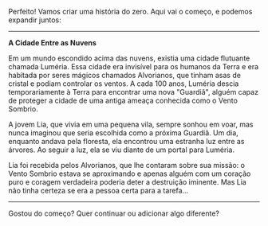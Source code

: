 Perfeito! Vamos criar uma história do zero. Aqui vai o começo, e podemos expandir juntos:

---

**A Cidade Entre as Nuvens**

Em um mundo escondido acima das nuvens, existia uma cidade flutuante chamada Luméria. Essa cidade era invisível para os humanos da Terra e era habitada por seres mágicos chamados Alvorianos, que tinham asas de cristal e podiam controlar os ventos. A cada 100 anos, Luméria descia temporariamente à Terra para encontrar uma nova "Guardiã", alguém capaz de proteger a cidade de uma antiga ameaça conhecida como o Vento Sombrio.

A jovem Lia, que vivia em uma pequena vila, sempre sonhou em voar, mas nunca imaginou que seria escolhida como a próxima Guardiã. Um dia, enquanto andava pela floresta, ela encontrou uma estranha luz entre as árvores. Ao seguir a luz, ela se viu diante de um portal para Luméria.

Lia foi recebida pelos Alvorianos, que lhe contaram sobre sua missão: o Vento Sombrio estava se aproximando e apenas alguém com um coração puro e coragem verdadeira poderia deter a destruição iminente. Mas Lia não tinha certeza se era a pessoa certa para a tarefa...

---

Gostou do começo? Quer continuar ou adicionar algo diferente?
